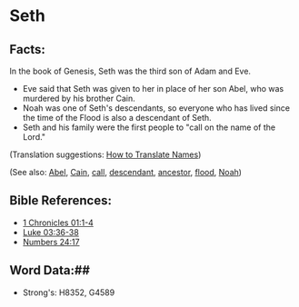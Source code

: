 # Seth #

## Facts: ##

In the book of Genesis, Seth was the third son of Adam and Eve.

* Eve said that Seth was given to her in place of her son Abel, who was murdered by his brother Cain.
* Noah was one of Seth's descendants, so everyone who has lived since the time of the Flood is also a descendant of Seth.
* Seth and his family were the first people to "call on the name of the Lord."

(Translation suggestions: [How to Translate Names](rc://en/ta/man/translate/translate-names))

(See also: [Abel](abel.md), [Cain](cain.md), [call](../kt/call.md), [descendant](../other/descendant.md), [ancestor](../other/father.md), [flood](../other/flood.md), [Noah](noah.md))

## Bible References: ##

* [1 Chronicles 01:1-4](rc://en/tn/help/1ch/01/01)
* [Luke 03:36-38](rc://en/tn/help/luk/03/36)
* [Numbers 24:17](rc://en/tn/help/num/24/17)

## Word Data:##

* Strong's: H8352, G4589
